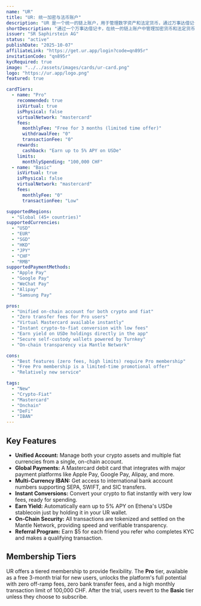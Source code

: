 ```yaml
---
name: "UR"
title: "UR: 统一加密与法币账户"
description: "UR 是一个统一的链上账户，用于管理数字资产和法定货币，通过万事达借记卡提供零出金费用并支持多种法定货币。"
shortDescription: "通过一个万事达借记卡，在统一的链上账户中管理加密货币和法定货币。"
issuer: "SR Saphirstein AG"
status: "active"
publishDate: "2025-10-07"
affiliateLink: "https://get.ur.app/login?code=qn895r"
invitationCode: "qn895r"
kycRequired: true
image: "../../assets/images/cards/ur-card.png"
logo: "https://ur.app/logo.png"
featured: true

cardTiers:
  - name: "Pro"
    recommended: true
    isVirtual: true
    isPhysical: false
    virtualNetwork: "mastercard"
    fees:
      monthlyFee: "Free for 3 months (limited time offer)"
      withdrawalFee: "0"
      transactionFee: "0"
    rewards:
      cashback: "Earn up to 5% APY on USDe"
    limits:
      monthlySpending: "100,000 CHF"
  - name: "Basic"
    isVirtual: true
    isPhysical: false
    virtualNetwork: "mastercard"
    fees:
      monthlyFee: "0"
      transactionFee: "Low"

supportedRegions:
  - "Global (45+ countries)"
supportedCurrencies:
  - "USD"
  - "EUR"
  - "SGD"
  - "HKD"
  - "JPY"
  - "CHF"
  - "RMB"
supportedPaymentMethods:
  - "Apple Pay"
  - "Google Pay"
  - "WeChat Pay"
  - "Alipay"
  - "Samsung Pay"

pros:
  - "Unified on-chain account for both crypto and fiat"
  - "Zero transfer fees for Pro users"
  - "Virtual Mastercard available instantly"
  - "Instant crypto-to-fiat conversion with low fees"
  - "Earn yield on USDe holdings directly in the app"
  - "Secure self-custody wallets powered by Turnkey"
  - "On-chain transparency via Mantle Network"

cons:
  - "Best features (zero fees, high limits) require Pro membership"
  - "Free Pro membership is a limited-time promotional offer"
  - "Relatively new service"

tags:
  - "New"
  - "Crypto-Fiat"
  - "Mastercard"
  - "Onchain"
  - "DeFi"
  - "IBAN"
---
```


## Key Features

- **Unified Account:** Manage both your crypto assets and multiple fiat currencies from a single, on-chain account.
- **Global Payments:** A Mastercard debit card that integrates with major payment platforms like Apple Pay, Google Pay, Alipay, and more.
- **Multi-Currency IBAN:** Get access to international bank account numbers supporting SEPA, SWIFT, and SIC transfers.
- **Instant Conversions:** Convert your crypto to fiat instantly with very low fees, ready for spending.
- **Earn Yield:** Automatically earn up to 5% APY on Ethena's USDe stablecoin just by holding it in your UR wallet.
- **On-Chain Security:** All transactions are tokenized and settled on the Mantle Network, providing speed and verifiable transparency.
- **Referral Program:** Earn $5 for each friend you refer who completes KYC and makes a qualifying transaction.

## Membership Tiers

UR offers a tiered membership to provide flexibility. The **Pro** tier, available as a free 3-month trial for new users, unlocks the platform's full potential with zero off-ramp fees, zero bank transfer fees, and a high monthly transaction limit of 100,000 CHF. After the trial, users revert to the **Basic** tier unless they choose to subscribe.